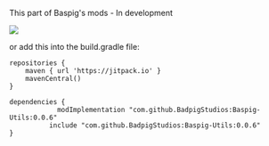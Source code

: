 This part of Baspig's mods - In development

[![](https://jitpack.io/v/BadpigStudios/Baspig-Utils.svg)](https://jitpack.io/#BadpigStudios/Baspig-Utils)

or add this into the build.gradle file:

```
repositories {
    maven { url 'https://jitpack.io' }
    mavenCentral()
}

dependencies {
	        modImplementation "com.github.BadpigStudios:Baspig-Utils:0.0.6"
          include "com.github.BadpigStudios:Baspig-Utils:0.0.6"
}
```
